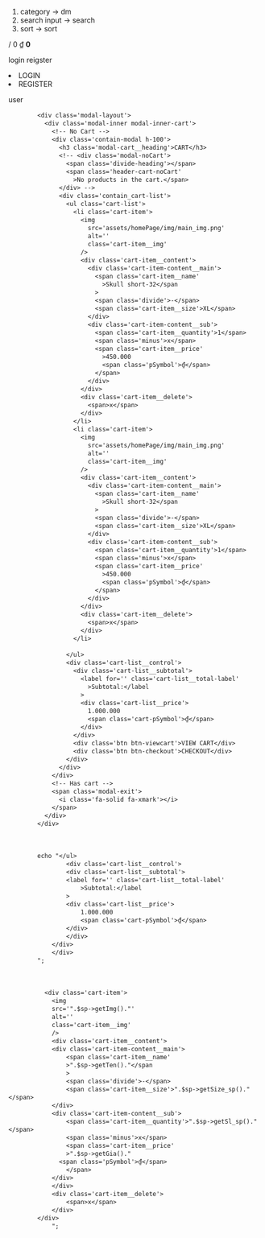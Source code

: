 <!-- render -->

1. category -> dm
2. search input -> search
3. sort -> sort

/
                    <span class='header-cart_price'> 0 </span>
                    <span class='header-cart__symbol'>₫</span>
                  </span>
                  <span class='header-cart__icon'>
                    <strong> 0 </strong>

login reigster
<li class='masthead__item masthead__item-login d-xl-block d-lg-block d-md-none d-none'>
      LOGIN
    </li>
    <li class='masthead__item masthead__item-register d-xl-block d-lg-block d-md-none d-none'>
      REGISTER
    </li>

user 
















 <!-- CART IN <= IPAD -->
            <div class='modal-layout'>
              <div class='modal-inner modal-inner-cart'>
                <!-- No Cart -->
                <div class='contain-modal h-100'>
                  <h3 class='modal-cart__heading'>CART</h3>
                  <!-- <div class='modal-noCart'>
                    <span class='divide-heading'></span>
                    <span class='header-cart-noCart'
                      >No products in the cart.</span>
                  </div> -->
                  <div class='contain_cart-list'>
                    <ul class='cart-list'>
                      <li class='cart-item'>
                        <img
                          src='assets/homePage/img/main_img.png'
                          alt=''
                          class='cart-item__img'
                        />
                        <div class='cart-item__content'>
                          <div class='cart-item-content__main'>
                            <span class='cart-item__name'
                              >Skull short-32</span
                            >
                            <span class='divide'>-</span>
                            <span class='cart-item__size'>XL</span>
                          </div>
                          <div class='cart-item-content__sub'>
                            <span class='cart-item__quantity'>1</span>
                            <span class='minus'>x</span>
                            <span class='cart-item__price'
                              >450.000
                              <span class='pSymbol'>₫</span>
                            </span>
                          </div>
                        </div>
                        <div class='cart-item__delete'>
                          <span>x</span>
                        </div>
                      </li>
                      <li class='cart-item'>
                        <img
                          src='assets/homePage/img/main_img.png'
                          alt=''
                          class='cart-item__img'
                        />
                        <div class='cart-item__content'>
                          <div class='cart-item-content__main'>
                            <span class='cart-item__name'
                              >Skull short-32</span
                            >
                            <span class='divide'>-</span>
                            <span class='cart-item__size'>XL</span>
                          </div>
                          <div class='cart-item-content__sub'>
                            <span class='cart-item__quantity'>1</span>
                            <span class='minus'>x</span>
                            <span class='cart-item__price'
                              >450.000
                              <span class='pSymbol'>₫</span>
                            </span>
                          </div>
                        </div>
                        <div class='cart-item__delete'>
                          <span>x</span>
                        </div>
                      </li>
                      
                    </ul>
                    <div class='cart-list__control'>
                      <div class='cart-list__subtotal'>
                        <label for='' class='cart-list__total-label'
                          >Subtotal:</label
                        >
                        <div class='cart-list__price'>
                          1.000.000
                          <span class='cart-pSymbol'>₫</span>
                        </div>
                      </div>
                      <div class='btn btn-viewcart'>VIEW CART</div>
                      <div class='btn btn-checkout'>CHECKOUT</div>
                    </div>
                  </div>
                </div>
                <!-- Has cart -->
                <span class='modal-exit'>
                  <i class='fa-solid fa-xmark'></i>
                </span>
              </div>
            </div>



            echo "</ul>
                    <div class='cart-list__control'>
                    <div class='cart-list__subtotal'>
                    <label for='' class='cart-list__total-label'
                        >Subtotal:</label
                    >
                    <div class='cart-list__price'>
                        1.000.000
                        <span class='cart-pSymbol'>₫</span>
                    </div>
                    </div>
                </div>
                </div>
            ";
            


              <div class='cart-item'>
                <img
                src='".$sp->getImg()."'
                alt=''
                class='cart-item__img'
                />
                <div class='cart-item__content'>
                <div class='cart-item-content__main'>
                    <span class='cart-item__name'
                    >".$sp->getTen()."</span
                    >
                    <span class='divide'>-</span>
                    <span class='cart-item__size'>".$sp->getSize_sp()."</span>
                </div>
                <div class='cart-item-content__sub'>
                    <span class='cart-item__quantity'>".$sp->getSl_sp()."</span>
                    <span class='minus'>x</span>
                    <span class='cart-item__price'
                    >".$sp->getGia()."
                  <span class='pSymbol'>₫</span>
                    </span>
                </div>
                </div>
                <div class='cart-item__delete'>
                    <span>x</span>
                </div>
            </div>
                ";